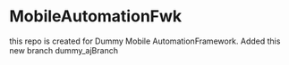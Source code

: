 # MobileAutomationFwk
this repo is created for Dummy Mobile AutomationFramework.
Added this new branch dummy_ajBranch
